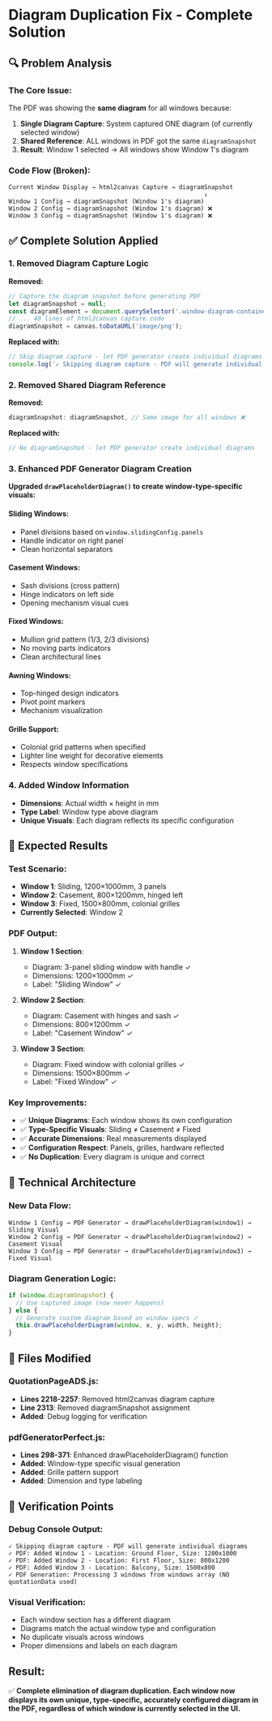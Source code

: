 # Diagram Duplication Fix - Complete Solution

## 🔍 Problem Analysis

### The Core Issue:
The PDF was showing the **same diagram** for all windows because:

1. **Single Diagram Capture**: System captured ONE diagram (of currently selected window)
2. **Shared Reference**: ALL windows in PDF got the same `diagramSnapshot` 
3. **Result**: Window 1 selected → All windows show Window 1's diagram

### Code Flow (Broken):
```
Current Window Display → html2canvas Capture → diagramSnapshot
                                                      ↓
Window 1 Config → diagramSnapshot (Window 1's diagram)
Window 2 Config → diagramSnapshot (Window 1's diagram) ❌ 
Window 3 Config → diagramSnapshot (Window 1's diagram) ❌
```

## ✅ Complete Solution Applied

### 1. Removed Diagram Capture Logic
**Removed:**
```javascript
// Capture the diagram snapshot before generating PDF
let diagramSnapshot = null;
const diagramElement = document.querySelector('.window-diagram-container');
// ... 40 lines of html2canvas capture code
diagramSnapshot = canvas.toDataURL('image/png');
```

**Replaced with:**
```javascript
// Skip diagram capture - let PDF generator create individual diagrams
console.log('✓ Skipping diagram capture - PDF will generate individual diagrams');
```

### 2. Removed Shared Diagram Reference
**Removed:**
```javascript
diagramSnapshot: diagramSnapshot, // Same image for all windows ❌
```

**Replaced with:**
```javascript
// No diagramSnapshot - let PDF generator create individual diagrams
```

### 3. Enhanced PDF Generator Diagram Creation
**Upgraded `drawPlaceholderDiagram()` to create window-type-specific visuals:**

#### **Sliding Windows:**
- Panel divisions based on `window.slidingConfig.panels`
- Handle indicator on right panel
- Clean horizontal separators

#### **Casement Windows:**
- Sash divisions (cross pattern)
- Hinge indicators on left side
- Opening mechanism visual cues

#### **Fixed Windows:**
- Mullion grid pattern (1/3, 2/3 divisions)
- No moving parts indicators
- Clean architectural lines

#### **Awning Windows:**
- Top-hinged design indicators
- Pivot point markers
- Mechanism visualization

#### **Grille Support:**
- Colonial grid patterns when specified
- Lighter line weight for decorative elements
- Respects window specifications

### 4. Added Window Information
- **Dimensions**: Actual width × height in mm
- **Type Label**: Window type above diagram
- **Unique Visuals**: Each diagram reflects its specific configuration

## 🎯 Expected Results

### Test Scenario:
- **Window 1**: Sliding, 1200×1000mm, 3 panels
- **Window 2**: Casement, 800×1200mm, hinged left  
- **Window 3**: Fixed, 1500×800mm, colonial grilles
- **Currently Selected**: Window 2

### PDF Output:
1. **Window 1 Section**: 
   - Diagram: 3-panel sliding window with handle ✓
   - Dimensions: 1200×1000mm ✓
   - Label: "Sliding Window" ✓

2. **Window 2 Section**: 
   - Diagram: Casement with hinges and sash ✓
   - Dimensions: 800×1200mm ✓  
   - Label: "Casement Window" ✓

3. **Window 3 Section**:
   - Diagram: Fixed window with colonial grilles ✓
   - Dimensions: 1500×800mm ✓
   - Label: "Fixed Window" ✓

### Key Improvements:
- ✅ **Unique Diagrams**: Each window shows its own configuration
- ✅ **Type-Specific Visuals**: Sliding ≠ Casement ≠ Fixed
- ✅ **Accurate Dimensions**: Real measurements displayed
- ✅ **Configuration Respect**: Panels, grilles, hardware reflected
- ✅ **No Duplication**: Every diagram is unique and correct

## 🔧 Technical Architecture

### New Data Flow:
```
Window 1 Config → PDF Generator → drawPlaceholderDiagram(window1) → Sliding Visual
Window 2 Config → PDF Generator → drawPlaceholderDiagram(window2) → Casement Visual  
Window 3 Config → PDF Generator → drawPlaceholderDiagram(window3) → Fixed Visual
```

### Diagram Generation Logic:
```javascript
if (window.diagramSnapshot) {
  // Use captured image (now never happens)
} else {
  // Generate custom diagram based on window specs ✓
  this.drawPlaceholderDiagram(window, x, y, width, height);
}
```

## 📁 Files Modified

### QuotationPageADS.js:
- **Lines 2218-2257**: Removed html2canvas diagram capture
- **Line 2313**: Removed diagramSnapshot assignment
- **Added**: Debug logging for verification

### pdfGeneratorPerfect.js:
- **Lines 298-371**: Enhanced drawPlaceholderDiagram() function
- **Added**: Window-type specific visual generation
- **Added**: Grille pattern support
- **Added**: Dimension and type labeling

## 🧪 Verification Points

### Debug Console Output:
```
✓ Skipping diagram capture - PDF will generate individual diagrams
✓ PDF: Added Window 1 - Location: Ground Floor, Size: 1200x1000
✓ PDF: Added Window 2 - Location: First Floor, Size: 800x1200  
✓ PDF: Added Window 3 - Location: Balcony, Size: 1500x800
✓ PDF Generation: Processing 3 windows from windows array (NO quotationData used)
```

### Visual Verification:
- Each window section has a different diagram
- Diagrams match the actual window type and configuration
- No duplicate visuals across windows
- Proper dimensions and labels on each diagram

## Result:
✅ **Complete elimination of diagram duplication. Each window now displays its own unique, type-specific, accurately configured diagram in the PDF, regardless of which window is currently selected in the UI.**
